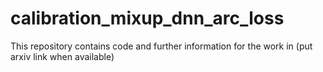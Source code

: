# calibration_mixup_dnn_arc_loss
This repository contains code and further information for the work in (put arxiv link when available)

